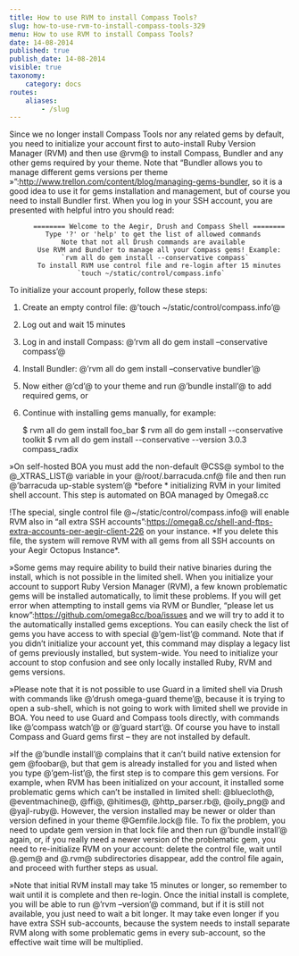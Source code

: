 ```yaml
---
title: How to use RVM to install Compass Tools?
slug: how-to-use-rvm-to-install-compass-tools-329
menu: How to use RVM to install Compass Tools?
date: 14-08-2014
published: true
publish_date: 14-08-2014
visible: true
taxonomy:
    category: docs
routes:
    aliases:
        - /slug
---
```


Since we no longer install Compass Tools nor any related gems by default, you need to initialize your account first to auto-install Ruby Version Manager (RVM) and then use @rvm@ to install Compass, Bundler and any other gems required by your theme. Note that  “Bundler allows you to manage different gems versions per theme »”:http://www.trellon.com/content/blog/managing-gems-bundler,  so it is a good idea to use it for gems installation and management, but of course you need to install Bundler first. When you log in your SSH account, you are presented with helpful intro you should read:


          ======== Welcome to the Aegir, Drush and Compass Shell ========
             Type '?' or 'help' to get the list of allowed commands
                 Note that not all Drush commands are available
           Use RVM and Bundler to manage all your Compass gems! Example:
                 `rvm all do gem install --conservative compass`
           To install RVM use control file and re-login after 15 minutes
                     `touch ~/static/control/compass.info`

To initialize your account properly, follow these steps:

1. Create an empty control file: @’touch ~/static/control/compass.info’@  
 2. Log out and wait 15 minutes  
 3. Log in and install Compass: @’rvm all do gem install –conservative compass’@  
 4. Install Bundler: @’rvm all do gem install –conservative bundler’@  
 5. Now either @’cd’@ to your theme and run @’bundle install’@ to add required gems, or  
 6. Continue with installing gems manually, for example:


    $ rvm all do gem install foo_bar
    $ rvm all do gem install --conservative toolkit
    $ rvm all do gem install --conservative --version 3.0.3 compass_radix

<a name="rvm-blue"></a>

»On self-hosted BOA you must add the non-default @CSS@ symbol to the @\_XTRAS\_LIST@ variable in your @/root/.barracuda.cnf@ file and then run @’barracuda up-stable system’@ \*before * initializing RVM in your limited shell account. This step is automated on BOA managed by Omega8.cc

<a name="rvm-red"></a>

!The special, single control file @~/static/control/compass.info@ will enable RVM also in “all extra SSH accounts”:https://omega8.cc/shell-and-ftps-extra-accounts-per-aegir-client-226 on your instance. \*If you delete this file, the system will remove RVM with all gems from all SSH accounts on your Aegir Octopus Instance\*.

<a name="rvm-blue"></a>

»Some gems may require ability to build their native binaries during the install, which is not possible in the limited shell. When you initialize your account to support Ruby Version Manager (RVM), a few known problematic gems will be installed automatically, to limit these problems. If you will get error when attempting to install gems via RVM or Bundler, “please let us know”:https://github.com/omega8cc/boa/issues and we will try to add it to the automatically installed gems exceptions. You can easily check the list of gems you have access to with special @’gem-list’@ command. Note that if you didn’t initialize your account yet, this command may display a legacy list of gems previously installed, but system-wide. You need to initialize your account to stop confusion and see only locally installed Ruby, RVM and gems versions.

<a name="rvm-blue"></a>

»Please note that it is not possible to use Guard in a limited shell via Drush with commands like @’drush omega-guard theme’@, because it is trying to open a sub-shell, which is not going to work with limited shell we provide in BOA. You need to use Guard and Compass tools directly, with commands like @’compass watch’@ or @’guard start’@. Of course you have to install Compass and Guard gems first – they are not installed by default.

<a name="gem-version"></a>

»If the @’bundle install’@ complains that it can’t build native extension for gem @foobar@, but that gem is already installed for you and listed when you type @’gem-list’@, the first step is to compare this gem versions. For example, when RVM has been initialized on your account, it installed some problematic gems which can’t be installed in limited shell: @bluecloth@, @eventmachine@, @ffi@, @hitimes@, @http\_parser.rb@, @oily\_png@ and @yajl-ruby@. However, the version installed may be newer or older than version defined in your theme @Gemfile.lock@ file. To fix the problem, you need to update gem version in that lock file and then run @’bundle install’@ again, or, if you really need a newer version of the problematic gem, you need to re-initialize RVM on your account: delete the control file, wait until @.gem@ and @.rvm@ subdirectories disappear, add the control file again, and proceed with further steps as usual.

<a name="rvm-blue"></a>

»Note that initial RVM install may take 15 minutes or longer, so remember to wait until it is complete and then re-login. Once the initial install is complete, you will be able to run @’rvm –version’@ command, but if it is still not available, you just need to wait a bit longer. It may take even longer if you have extra SSH sub-accounts, because the system needs to install separate RVM along with some problematic gems in every sub-account, so the effective wait time will be multiplied.